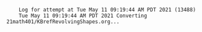         Log for attempt at Tue May 11 09:19:44 AM PDT 2021 (13488)
        Tue May 11 09:19:44 AM PDT 2021 Converting 21math401/KBrefRevolvingShapes.org...
